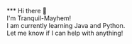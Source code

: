 *** Hi there 👋 <br>
I'm Tranquil-Mayhem! <br>
I am currently learning Java and Python. <br>
Let me know if I can help with anything!
